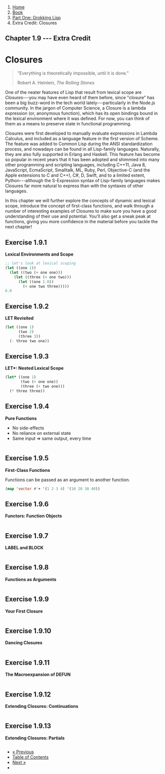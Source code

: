 <ol class="breadcrumb">
  <li><a href="/">Home</a></li>
  <li><a href="/book/">Book</a></li>
  <li><a href="/book/1-0-0-overview/">Part One: Grokking Lisp</a></li>
  <li class="active">Extra Credit: Closures</li>
</ol>

## Chapter 1.9 --- Extra Credit

# Closures

> "Everything is theoretically impossible, until it is done."
> <footer>Robert A. Heinlein, <em>The Rolling Stones</em></footer>

One of the neater features of Lisp that result from lexical scope are *Closures*---you may have even heard of them before, since "closure" has been a big buzz-word in the tech world lately---particularly in the Node.js community.  In the jargon of Computer Science, a Closure is a lambda expression (or, anonymous function), which has its open bindings bound in the lexical environment where it was defined.  For now, you can think of them as a means to preserve state in functional programming.

Closures were first developed to manually evaluate expressions in Lambda Calculus, and included as a language feature in the first version of Scheme. The feature was added to Common Lisp during the ANSI standardization process, and nowadays can be found in all Lisp-family languages.  Naturally, they are also fully supported in Erlang and Haskell.  This feature has become so popular in recent years that it has been adopted and shimmied into many other programming and scripting languages, including C++11, Java 8, JavaScript, EcmaScript, Smalltalk, ML, Ruby, Perl, Objective-C (and the Apple extensions to C and C++), C#, D, Swift, and to a limited extent, Python---although the S-Expression syntax of Lisp-family languages makes Closures far more natural to express than with the syntaxes of other languages.

In this chapter we will further explore the concepts of dynamic and lexical scope, introduce the concept of first-class functions, and walk through a number of interesting examples of Closures to make sure you have a good understanding of their use and potential.  You'll also get a sneak peak at functions, giving you more confidence in the material before you tackle the next chapter!

## Exercise 1.9.1

**Lexical Environments and Scope**

```lisp
;; let's look at lexical scoping
(let ((one 1))
  (let ((two (+ one one)))
    (let ((three (+ one two)))
      (let ((one 1.0))
        (+ one two three)))))
6.0
```

## Exercise 1.9.2

**LET Revisited**

```lisp
(let ((one 1)
      (two 2)
      (three 3))
  (- three two one))

```

## Exercise 1.9.3

**LET\*: Nested Lexical Scope**

```lisp
(let* ((one 1)
       (two (+ one one))
       (three (+ two one)))
  (* three three))
```

## Exercise 1.9.4

**Pure Functions**

* No side-effects
* No reliance on external state
* Same input => same output, every time

```lisp

```

## Exercise 1.9.5

**First-Class Functions**

Functions can be passed as an argument to another function.

```lisp
(map 'vector #'+ '(1 2 3 4) '(10 20 30 40))
```

## Exercise 1.9.6

**Functors: Function Objects**

```lisp

```

## Exercise 1.9.7

**LABEL and BLOCK**

```lisp

```

## Exercise 1.9.8

**Functions as Arguments**

```lisp

```

## Exercise 1.9.9

**Your First Closure**

```lisp

```

## Exercise 1.9.10

**Dancing Closures**

```lisp

```

## Exercise 1.9.11

**The Macroexpansion of DEFUN**

```lisp

```

## Exercise 1.9.12

**Extending Closures: Continuations**

```lisp

```

## Exercise 1.9.13

**Extending Closures: Partials**

```lisp

```

<ul class="pager">
  <li class="previous"><a href="/book/1-08-0-variables/">&laquo; Previous</a></li>
  <li><a href="/book/">Table of Contents</a></li>
  <li class="next"><a href="/book/1-10-0-functions.md">Next &raquo;</a><li>
</ul>
